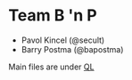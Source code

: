 # Team B 'n P
- Pavol Kincel (@secult)
- Barry Postma (@bapostma)

Main files are under [QL](/BNP/QL/)
